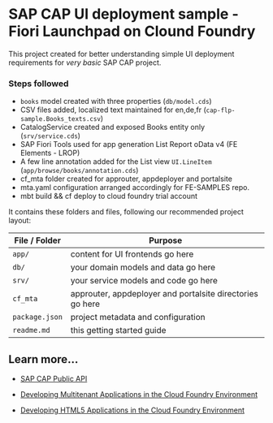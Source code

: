 # SAP CAP UI deployment sample - Fiori Launchpad on Clound Foundry

This project created for better understanding simple UI deployment requirements for *very basic* SAP CAP project.  


### Steps followed
 - ```books``` model created with three properties (`db/model.cds`)
 - CSV files added, localized text maintained for en,de,fr (`cap-flp-sample.Books_texts.csv`)
 - CatalogService created and exposed Books entity only (`srv/service.cds`)
 - SAP Fiori Tools used for app generation List Report oData v4 (FE Elements - LROP)
 - A few line annotation added for the List view ```UI.LineItem``` (`app/browse/books/annotation.cds`)
 - cf_mta folder created for approuter, appdeployer and portalsite
 - mta.yaml configuration arranged accordingly for FE-SAMPLES repo.
 - mbt build && cf deploy to cloud foundry trial account


It contains these folders and files, following our recommended project layout:

File / Folder | Purpose
---------|----------
`app/` | content for UI frontends go here
`db/` | your domain models and data go here
`srv/` | your service models and code go here
`cf_mta` | approuter, appdeployer and portalsite directories go here
`package.json` | project metadata and configuration
`readme.md` | this getting started guide


## Learn more...

 - [SAP CAP Public API](https://cap.cloud.sap/docs/)

 - [Developing Multitenant Applications in the Cloud Foundry Environment](https://help.sap.com/viewer/65de2977205c403bbc107264b8eccf4b/Cloud/en-US/5e8a2b74e4f2442b8257c850ed912f48.html)

- [Developing HTML5 Applications in the Cloud Foundry Environment](https://help.sap.com/viewer/65de2977205c403bbc107264b8eccf4b/Cloud/en-US/11d77aa154f64c2e83cc9652a78bb985.html)




